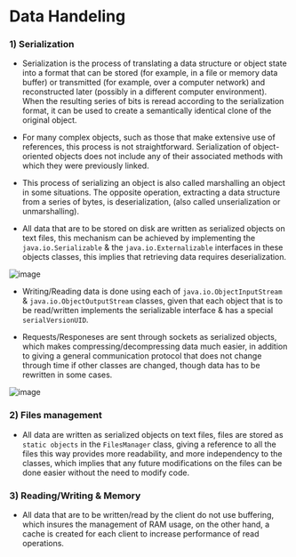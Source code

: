 # Data Handeling

### 1) Serialization
  + Serialization is the process of translating a data structure or object state into a format that can be stored (for example, in a file or memory 
      data buffer) or transmitted (for example, over a computer network) and reconstructed later (possibly in a different computer environment).
      When the resulting series of bits is reread according to the serialization format, it can be used to create a semantically identical clone 
      of the original object. 
      
  + For many complex objects, such as those that make extensive use of references, this process is not straightforward.
      Serialization of object-oriented objects does not include any of their associated methods with which they were previously linked.
    
  + This process of serializing an object is also called marshalling an object in some situations. The opposite operation, extracting a data structure
      from a series of bytes, is deserialization, (also called unserialization or unmarshalling).

  + All data that are to be stored on disk are written as serialized objects on text files, this mechanism can be achieved by implementing the
      ```java.io.Serializable``` & the ```java.io.Externalizable``` interfaces in these objects classes, this implies that retrieving data 
      requires deserialization.

  ![image](https://media.geeksforgeeks.org/wp-content/cdn-uploads/gq/2016/01/serialize-deserialize-java.png)

  
  + Writing/Reading data is done using each of ```java.io.ObjectInputStream``` & ```java.io.ObjectOutputStream``` classes, given that each object
      that is to be read/written implements the serializable interface & has a special ```serialVersionUID```.
      
  + Requests/Responeses are sent through sockets as serialized objects, which makes compressing/decompressing data much easier, in addition to
      giving a general communication protocol that does not change through time if other classes are changed, though data has to be rewritten 
      in some cases.
      
  ![image](https://i0.wp.com/techvidvan.com/tutorials/wp-content/uploads/sites/2/2020/05/Serialization-in-Java.jpg?ssl=1)
            
### 2) Files management
  + All data are written as serialized objects on text files, files are stored as ```static objects``` in the ```FilesManager``` class, 
      giving a reference to all the files this way provides more readability, and more independency to the classes, which implies that
      any future modifications on the files can be done easier without the need to modify code.
      
    
### 3) Reading/Writing & Memory
  + All data that are to be written/read by the client do not use buffering, which insures the management of RAM usage, on the other hand, 
      a cache is created for each client to increase performance of read operations.

